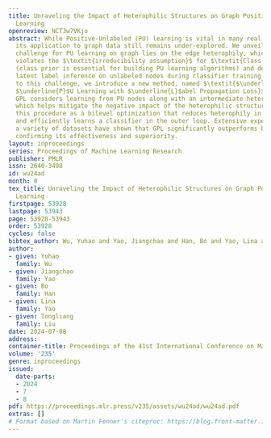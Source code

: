```yaml
---
title: Unraveling the Impact of Heterophilic Structures on Graph Positive-Unlabeled
  Learning
openreview: NCT3w7VKjo
abstract: While Positive-Unlabeled (PU) learning is vital in many real-world scenarios,
  its application to graph data still remains under-explored. We unveil that a critical
  challenge for PU learning on graph lies on the edge heterophily, which directly
  violates the $\textit{irreducibility assumption}$ for $\textit{Class-Prior Estimation}$
  (class prior is essential for building PU learning algorithms) and degenerates the
  latent label inference on unlabeled nodes during classifier training. In response
  to this challenge, we introduce a new method, named $\textit{$\underline{G}$raph
  $\underline{P}$U Learning with $\underline{L}$abel Propagation Loss}$ (GPL). Specifically,
  GPL considers learning from PU nodes along with an intermediate heterophily reduction,
  which helps mitigate the negative impact of the heterophilic structure. We formulate
  this procedure as a bilevel optimization that reduces heterophily in the inner loop
  and efficiently learns a classifier in the outer loop. Extensive experiments across
  a variety of datasets have shown that GPL significantly outperforms baseline methods,
  confirming its effectiveness and superiority.
layout: inproceedings
series: Proceedings of Machine Learning Research
publisher: PMLR
issn: 2640-3498
id: wu24ad
month: 0
tex_title: Unraveling the Impact of Heterophilic Structures on Graph Positive-Unlabeled
  Learning
firstpage: 53928
lastpage: 53943
page: 53928-53943
order: 53928
cycles: false
bibtex_author: Wu, Yuhao and Yao, Jiangchao and Han, Bo and Yao, Lina and Liu, Tongliang
author:
- given: Yuhao
  family: Wu
- given: Jiangchao
  family: Yao
- given: Bo
  family: Han
- given: Lina
  family: Yao
- given: Tongliang
  family: Liu
date: 2024-07-08
address:
container-title: Proceedings of the 41st International Conference on Machine Learning
volume: '235'
genre: inproceedings
issued:
  date-parts:
  - 2024
  - 7
  - 8
pdf: https://proceedings.mlr.press/v235/assets/wu24ad/wu24ad.pdf
extras: []
# Format based on Martin Fenner's citeproc: https://blog.front-matter.io/posts/citeproc-yaml-for-bibliographies/
---
```

